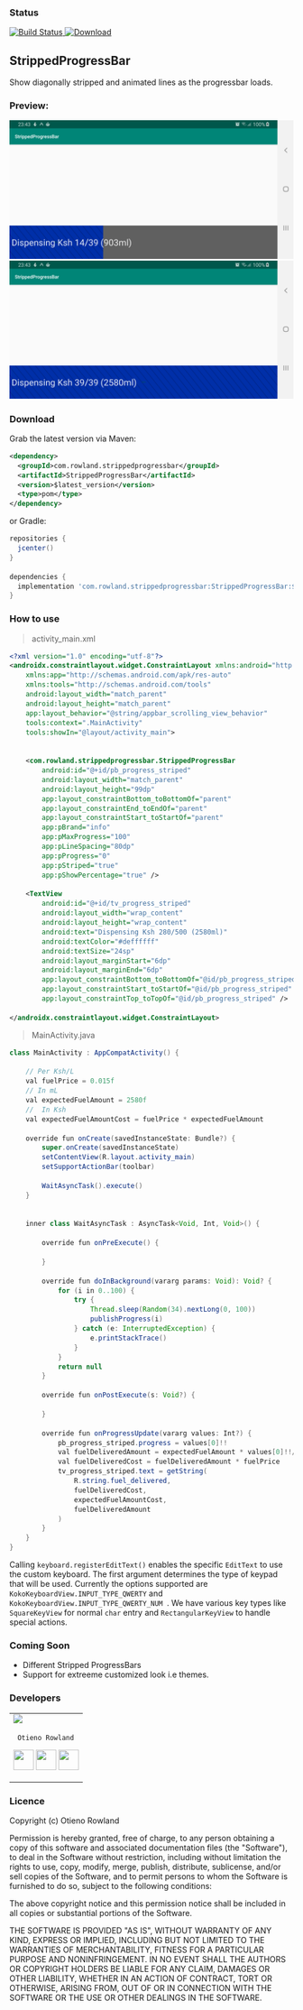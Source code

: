 ### Status
[![Build Status](https://travis-ci.com/RowlandOti/StrippedProgressBar.svg?branch=master)](https://travis-ci.com/RowlandOti/StrippedProgressBar)[ ![Download](https://api.bintray.com/packages/rowlandoti/maven/StrippedProgressBar/images/download.svg) ](https://bintray.com/rowlandoti/maven/StrippedProgressBar/_latestVersion)


## StrippedProgressBar

Show diagonally stripped and animated lines as the progressbar loads.

### Preview:

![Alt text](https://github.com/RowlandOti/StrippedProgressBar/blob/master/documentation/half-progress.png?raw=true "Half Progress Preview")![Alt text](https://github.com/RowlandOti/StrippedProgressBar/blob/master/documentation/full-progress.png?raw=true "Full Progress Preview")

### Download
Grab the latest version via Maven:
```xml
<dependency>
  <groupId>com.rowland.strippedprogressbar</groupId>
  <artifactId>StrippedProgressBar</artifactId>
  <version>$latest_version</version>
  <type>pom</type>
</dependency>
```
or Gradle:
```groovy
repositories {
  jcenter()
}

dependencies {
  implementation 'com.rowland.strippedprogressbar:StrippedProgressBar:$latest_version'
}
```

### How to use

>activity_main.xml
```xml
<?xml version="1.0" encoding="utf-8"?>
<androidx.constraintlayout.widget.ConstraintLayout xmlns:android="http://schemas.android.com/apk/res/android"
    xmlns:app="http://schemas.android.com/apk/res-auto"
    xmlns:tools="http://schemas.android.com/tools"
    android:layout_width="match_parent"
    android:layout_height="match_parent"
    app:layout_behavior="@string/appbar_scrolling_view_behavior"
    tools:context=".MainActivity"
    tools:showIn="@layout/activity_main">


    <com.rowland.strippedprogressbar.StrippedProgressBar
        android:id="@+id/pb_progress_striped"
        android:layout_width="match_parent"
        android:layout_height="99dp"
        app:layout_constraintBottom_toBottomOf="parent"
        app:layout_constraintEnd_toEndOf="parent"
        app:layout_constraintStart_toStartOf="parent"
        app:pBrand="info"
        app:pMaxProgress="100"
        app:pLineSpacing="80dp"
        app:pProgress="0"
        app:pStriped="true"
        app:pShowPercentage="true" />

    <TextView
        android:id="@+id/tv_progress_striped"
        android:layout_width="wrap_content"
        android:layout_height="wrap_content"
        android:text="Dispensing Ksh 280/500 (2580ml)"
        android:textColor="#deffffff"
        android:textSize="24sp"
        android:layout_marginStart="6dp"
        android:layout_marginEnd="6dp"
        app:layout_constraintBottom_toBottomOf="@id/pb_progress_striped"
        app:layout_constraintStart_toStartOf="@id/pb_progress_striped"
        app:layout_constraintTop_toTopOf="@id/pb_progress_striped" />

</androidx.constraintlayout.widget.ConstraintLayout>
```

>MainActivity.java

```java
class MainActivity : AppCompatActivity() {

	// Per Ksh/L
	val fuelPrice = 0.015f
	// In mL
	val expectedFuelAmount = 2580f
	//  In Ksh
	val expectedFuelAmountCost = fuelPrice * expectedFuelAmount

	override fun onCreate(savedInstanceState: Bundle?) {
		super.onCreate(savedInstanceState)
		setContentView(R.layout.activity_main)
		setSupportActionBar(toolbar)

		WaitAsyncTask().execute()
	}


	inner class WaitAsyncTask : AsyncTask<Void, Int, Void>() {

		override fun onPreExecute() {

		}

		override fun doInBackground(vararg params: Void): Void? {
			for (i in 0..100) {
				try {
					Thread.sleep(Random(34).nextLong(0, 100))
					publishProgress(i)
				} catch (e: InterruptedException) {
					e.printStackTrace()
				}
			}
			return null
		}

		override fun onPostExecute(s: Void?) {

		}

		override fun onProgressUpdate(vararg values: Int?) {
			pb_progress_striped.progress = values[0]!!
			val fuelDeliveredAmount = expectedFuelAmount * values[0]!!/100
			val fuelDeliveredCost = fuelDeliveredAmount * fuelPrice
			tv_progress_striped.text = getString(
				R.string.fuel_delivered,
				fuelDeliveredCost,
				expectedFuelAmountCost,
				fuelDeliveredAmount
			)
		}
	}
}
```



Calling `keyboard.registerEditText()` enables the specific `EditText` to use the custom keyboard. The first argument determines the type of keypad that will be used. Currently the options supported are `KokoKeyboardView.INPUT_TYPE_QWERTY` and `KokoKeyboardView.INPUT_TYPE_QWERTY_NUM `.
We have various key types like `SquareKeyView` for normal `char` entry and `RectangularKeyView` to handle special actions.

### Coming Soon

- Different Stripped ProgressBars
- Support for extreeme customized look i.e themes.

### Developers
<table>
<tr>
<td>
     <img src="https://avatars2.githubusercontent.com/u/8356008?v=4&s=150" />

     Otieno Rowland

<p align="center">
<a href = "https://github.com/rowlandoti"><img src = "http://www.iconninja.com/files/241/825/211/round-collaboration-social-github-code-circle-network-icon.svg" width="36" height = "36"/></a>
<a href = "https://twitter.com/rowlandoti"><img src = "https://www.shareicon.net/download/2016/07/06/107115_media.svg" width="36" height="36"/></a>
<a href = "https://www.linkedin.com/in/rowlandoti"><img src = "http://www.iconninja.com/files/863/607/751/network-linkedin-social-connection-circular-circle-media-icon.svg" width="36" height="36"/></a>
</p>
</td>


</tr>
  </table>

### Licence

 Copyright (c) Otieno Rowland

 Permission is hereby granted, free of charge, to any person obtaining a copy
 of this software and associated documentation files (the "Software"), to deal
 in the Software without restriction, including without limitation the rights
 to use, copy, modify, merge, publish, distribute, sublicense, and/or sell
 copies of the Software, and to permit persons to whom the Software is
 furnished to do so, subject to the following conditions:

 The above copyright notice and this permission notice shall be included in
 all copies or substantial portions of the Software.

 THE SOFTWARE IS PROVIDED "AS IS", WITHOUT WARRANTY OF ANY KIND, EXPRESS OR
 IMPLIED, INCLUDING BUT NOT LIMITED TO THE WARRANTIES OF MERCHANTABILITY,
 FITNESS FOR A PARTICULAR PURPOSE AND NONINFRINGEMENT. IN NO EVENT SHALL THE
 AUTHORS OR COPYRIGHT HOLDERS BE LIABLE FOR ANY CLAIM, DAMAGES OR OTHER
 LIABILITY, WHETHER IN AN ACTION OF CONTRACT, TORT OR OTHERWISE, ARISING FROM,
 OUT OF OR IN CONNECTION WITH THE SOFTWARE OR THE USE OR OTHER DEALINGS IN
 THE SOFTWARE.

